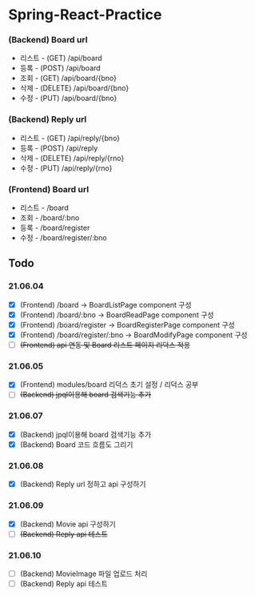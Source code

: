 # Spring-React-Practice

### (Backend) Board url
* 리스트 - (GET) /api/board
* 등록 - (POST) /api/board
* 조회 - (GET) /api/board/{bno}
* 삭제 - (DELETE) /api/board/{bno}
* 수정 - (PUT) /api/board/{bno}

### (Backend) Reply url
* 리스트 - (GET) /api/reply/{bno}
* 등록 - (POST) /api/reply
* 삭제 - (DELETE) /api/reply/{rno}
* 수정 - (PUT) /api/reply/{rno}

### (Frontend) Board url
* 리스트 - /board
* 조회 - /board/:bno
* 등록 - /board/register
* 수정 - /board/register/:bno

## Todo

### 21.06.04

- [x] (Frontend) /board -> BoardListPage component 구성
- [x] (Frontend) /board/:bno -> BoardReadPage component 구성
- [x] (Frontend) /board/register -> BoardRegisterPage component 구성
- [x] (Frontend) /board/register/:bno -> BoardModifyPage component 구성
- [ ] ~~(Frontend) api 연동 및 Board 리스트 페이지 리덕스 적용~~

### 21.06.05

- [x] (Frontend) modules/board 리덕스 초기 설정 / 리덕스 공부
- [ ] ~~(Backend) jpql이용해 board 검색기능 추가~~

### 21.06.07

- [x] (Backend) jpql이용해 board 검색기능 추가
- [x] (Backend) Board 코드 흐름도 그리기 

### 21.06.08

- [x] (Backend) Reply url 정하고 api 구성하기

### 21.06.09

- [x] (Backend) Movie api 구성하기
- [ ] ~~(Backend) Reply api 테스트~~

### 21.06.10

- [ ] (Backend) MovieImage 파일 업로드 처리
- [ ] (Backend) Reply api 테스트
